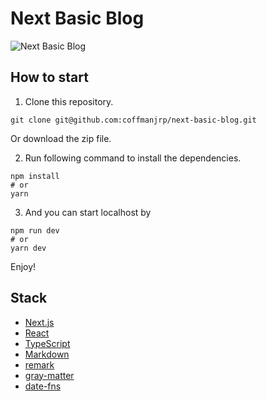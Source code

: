 # Next Basic Blog

![Next Basic Blog](https://res.cloudinary.com/coffmanjrp-dev/image/upload/v1643588085/coffmanjrp.io/next_basic_blog_9bbcb54dda.png)

## How to start

1. Clone this repository.

```
git clone git@github.com:coffmanjrp/next-basic-blog.git
```

Or download the zip file.

2. Run following command to install the dependencies.

```
npm install
# or
yarn
```

3. And you can start localhost by

```
npm run dev
# or
yarn dev
```

Enjoy!

## Stack

- [Next.js](https://nextjs.org/)
- [React](https://reactjs.org/)
- [TypeScript](https://www.typescriptlang.org/)
- [Markdown](https://www.markdownguide.org/)
- [remark](https://remark.js.org/)
- [gray-matter](https://github.com/jonschlinkert/gray-matter)
- [date-fns](https://date-fns.org/)
